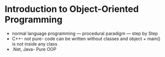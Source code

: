 # Introduction to Object-Oriented Programming

- normal language programming — procedural paradigm — step by Step
- C++- not pure- code can be written without classes and object + main() is not inside any class
- .Net, Java- Pure OOP

